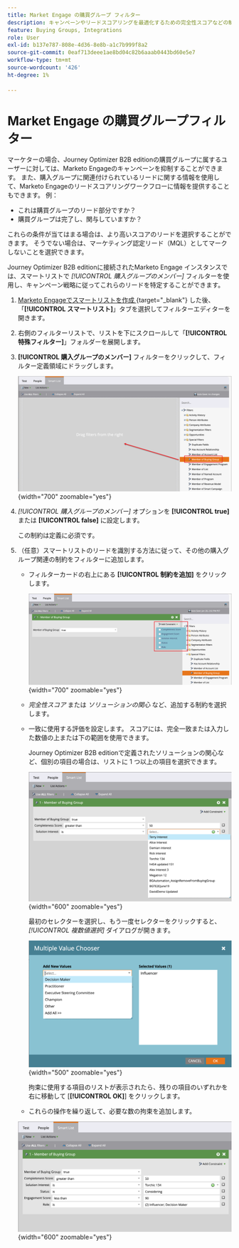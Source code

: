 ```yaml
---
title: Market Engage の購買グループ フィルター
description: キャンペーンやリードスコアリングを最適化するための完全性スコアなどの制約を伴うMarketo Engage スマートリストのグループメンバーシップを購入することで、リードをフィルタリングします。
feature: Buying Groups, Integrations
role: User
exl-id: b137e787-808e-4d36-8e8b-a1c7b999f8a2
source-git-commit: 0eaf713deee1ae8bd04c82b6aaab0443bd60e5e7
workflow-type: tm+mt
source-wordcount: '426'
ht-degree: 1%

---
```


# Market Engage の購買グループフィルター

マーケターの場合、Journey Optimizer B2B editionの購買グループに属するユーザーに対しては、Marketo Engageのキャンペーンを抑制することができます。 また、購入グループに関連付けられているリードに関する情報を使用して、Marketo Engageのリードスコアリングワークフローに情報を提供することもできます。 例：

* これは購買グループのリード部分ですか？
* 購買グループは完了し、関与していますか？

これらの条件が当てはまる場合は、より高いスコアのリードを選択することができます。 そうでない場合は、マーケティング認定リード（MQL）としてマークしないことを選択できます。

Journey Optimizer B2B editionに接続されたMarketo Engage インスタンスでは、スマートリストで _[!UICONTROL 購入グループのメンバー]_ フィルターを使用し、キャンペーン戦略に従ってこれらのリードを特定することができます。

1. [Marketo Engageでスマートリストを作成 &#x200B;](https://experienceleague.adobe.com/ja/docs/marketo/using/product-docs/core-marketo-concepts/smart-lists-and-static-lists/creating-a-smart-list/create-a-smart-list){target="_blank"} した後、「**[!UICONTROL スマートリスト]**」タブを選択してフィルターエディターを開きます。

1. 右側のフィルターリストで、リストを下にスクロールして「**[!UICONTROL 特殊フィルター]**」フォルダーを展開します。

1. **[!UICONTROL 購入グループのメンバー]** フィルターをクリックして、フィルター定義領域にドラッグします。

   ![&#x200B; スマートリストへの「購入グループのメンバー」フィルターの追加 &#x200B;](./assets/me-member-of-buying-group-filter-add.png){width="700" zoomable="yes"}

1. _[!UICONTROL 購入グループのメンバー]_ オプションを **[!UICONTROL true]** または **[!UICONTROL false]** に設定します。

   この制約は定義に必須です。

1. （任意）スマートリストのリードを識別する方法に従って、その他の購入グループ関連の制約をフィルターに追加します。

   * フィルターカードの右上にある **[!UICONTROL 制約を追加]** をクリックします。

     ![&#x200B; 別の拘束を選択 &#x200B;](./assets/me-member-of-buying-group-filter-add-constraint.png){width="700" zoomable="yes"}

   * _完全性スコア_ または _ソリューションの関心_ など、追加する制約を選択します。

   * 一致に使用する評価を設定します。 スコアには、完全一致または入力した数値の上または下の範囲を使用できます。

     Journey Optimizer B2B editionで定義されたソリューションの関心など、個別の項目の場合は、リストに 1 つ以上の項目を選択できます。

     ![&#x200B; リストから制約の値を選択します &#x200B;](./assets/me-member-of-buying-group-filter-constraint-list.png){width="600" zoomable="yes"}

     最初のセレクターを選択し、もう一度セレクターをクリックすると、_[!UICONTROL 複数値選択]_ ダイアログが開きます。

     ![&#x200B; 制約に複数の値を選択する &#x200B;](./assets/me-member-of-buying-group-filter-constraint-multiple-value.png){width="500" zoomable="yes"}

     拘束に使用する項目のリストが表示されたら、残りの項目のいずれかを右に移動して [**[!UICONTROL OK]**] をクリックします。

   * これらの操作を繰り返して、必要な数の拘束を追加します。

   ![&#x200B; 複数の制約がある購買グループ・フィルタのメンバー &#x200B;](./assets/me-member-of-buying-group-filter-constraints-complete.png){width="600" zoomable="yes"}
